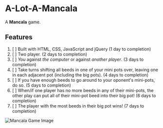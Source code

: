 # A-Lot-A-Mancala
A **Mancala** game. 

## Features
1. [ ] Built with HTML, CSS, JavaScript and jQuery (1 day to completion)
2. [ ] Two player. (2 days to completion)
3. [ ] *You* against *the computer* or against *another player*. (3 days to completion)
4. [ ] Take turns shifting all beeds in one of your mini pots over, leaving one in each adjacent pot (including the big pots). (4 days to completion)
5. [ ] If you have enough beeds to go around to your oponent's mini-pots, do so. (5 days to completion)
6. [ ] When/if one player has no more beeds in any of their mini-pots, the other play can put all of their mini-pot beed into their big pot! (6 days to completion)
7. [ ] The player with the most beeds in their big pot wins! (7 days to completion)

![Mancala Game Image](http://www.adrcrafts.com/wp-content/uploads/2018/06/Mancala-boardclassic-wooden-toyplay-woodenwooden-game-7.jpg)
